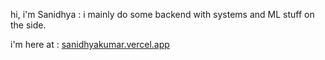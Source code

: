hi, i'm Sanidhya : i mainly do some backend with systems and ML stuff on the side.

i'm here at : [sanidhyakumar.vercel.app](https://sanidhyakumar.vercel.app)
